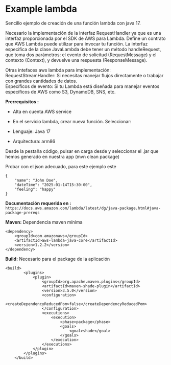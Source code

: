 
# Example lambda

Sencillo ejemplo de creación de una función lambda con java 17.

Necesario la implementación de la interfaz RequestHandler ya que es una interfaz proporcionada por el SDK de AWS para Lambda. Define un contrato que AWS Lambda puede utilizar para invocar tu función.
La interfaz especifica de la clase JavaLambda debe tener un método handleRequest, que toma dos parámetros: el evento de solicitud (RequestMessage) y el contexto (Context),
y devuelve una respuesta (ResponseMessage).

Otras intefaces aws lambda para implementación:  
RequestStreamHandler: Si necesitas manejar flujos directamente o trabajar con grandes cantidades de datos.  
Específicos de evento: Si tu Lambda está diseñada para manejar eventos específicos de AWS como S3, DynamoDB, SNS, etc.


**Prerrequisitos :** 
- Alta en cuenta AWS service

- En el servicio lambda, crear nueva función. 
Seleccionar: 
- Lenguaje: Java 17
- Arquitectura: arm86

Desde la pestaña código, pulsar en carga desde y seleccionar el .jar que hemos generado en nuestra app (mvn clean package)

Probar con el json adecuado, para este ejemplo este
```
{
    "name": "John Doe",
    "dateTime": "2025-01-14T15:30:00",
    "feeling": "happy"
}
```

**Documentación requerida en :** ``https://docs.aws.amazon.com/lambda/latest/dg/java-package.html#java-package-prereqs``

**Maven:** Dependencia maven mínima
```
<dependency>
    <groupId>com.amazonaws</groupId>
    <artifactId>aws-lambda-java-core</artifactId>
    <version>1.2.2</version>
</dependency>
```

**Build:** Necesario para el package de la aplicación
```
<build>
        <plugins>
            <plugin>
                <groupId>org.apache.maven.plugins</groupId>
                <artifactId>maven-shade-plugin</artifactId>
                <version>3.5.0</version>
                <configuration>
                    <createDependencyReducedPom>false</createDependencyReducedPom>
                </configuration>
                <executions>
                    <execution>
                        <phase>package</phase>
                        <goals>
                            <goal>shade</goal>
                        </goals>
                    </execution>
                </executions>
            </plugin>
        </plugins>
    </build>
```

